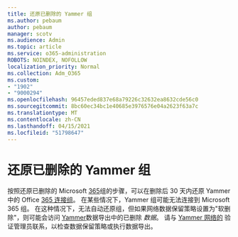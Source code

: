 ```yaml
---
title: 还原已删除的 Yammer 组
ms.author: pebaum
author: pebaum
manager: scotv
ms.audience: Admin
ms.topic: article
ms.service: o365-administration
ROBOTS: NOINDEX, NOFOLLOW
localization_priority: Normal
ms.collection: Adm_O365
ms.custom:
- "1902"
- "9000294"
ms.openlocfilehash: 96457eded837e68a79226c32632ea8632cde56c0
ms.sourcegitcommit: 8bc60ec34bc1e40685e3976576e04a2623f63a7c
ms.translationtype: MT
ms.contentlocale: zh-CN
ms.lasthandoff: 04/15/2021
ms.locfileid: "51798647"
---
```

# <a name="restore-a-deleted-yammer-group"></a>还原已删除的 Yammer 组

按照还原已删除的 Microsoft [365](https://docs.microsoft.com/yammer/manage-yammer-groups/yammer-and-office-365-groups)组的步骤，可以在删除后 30 天内还原 Yammer 中的 Office [365 连接组](https://docs.microsoft.com/microsoft-365/admin/create-groups/restore-deleted-group)。
在某些情况下，Yammer 组可能无法连接到 Microsoft 365 组。 在这种情况下，无法自动还原组，但如果网络数据保留策略设置为"软删除"，则可能会访问 [Yammer](https://docs.microsoft.com/yammer/manage-security-and-compliance/export-yammer-enterprise-data)数据导出中的已删除 [](https://docs.microsoft.com/yammer/manage-security-and-compliance/manage-data-compliance)*数据*。 请与 [Yammer 网络的](https://docs.microsoft.com/yammer/manage-yammer-users/manage-yammer-admins) 验证管理员联系，以检查数据保留策略或执行数据导出。
